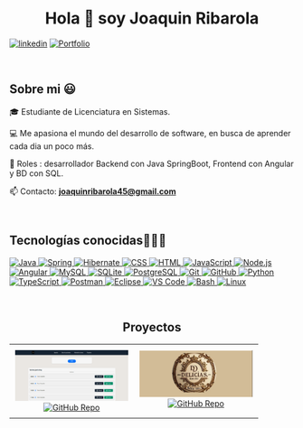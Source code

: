 <h1 align="center">Hola 👋  soy Joaquin Ribarola </h1> 

<p align="left">
<a href="https://www.linkedin.com/in/joaquin-ribarola-765577347" target="_blank"><img src="https://img.shields.io/badge/LinkedIn-0077B5?style=for-the-badge&logo=linkedin&logoColor=white" alt="linkedin"/></a>
<a href="https://joaquinribarola.vercel.app" target="_blank">
    <img src="https://img.shields.io/badge/Portfolio-000000?style=for-the-badge&logo=vercel&logoColor=white" alt="Portfolio"/>
 </a>
  </p>
<br>
<h2>Sobre mi 😃</h2>
<!--Intro start-->

<p align="left">
🎓 Estudiante de Licenciatura en Sistemas.

💻 Me apasiona el mundo del desarrollo de software, en busca de aprender cada dia un poco más.

📝 Roles : desarrollador Backend con Java SpringBoot, Frontend con Angular y BD con SQL.

📫 Contacto: **joaquinribarola45@gmail.com**
<!--Intro end-->
  </p>
<br>

<h2 >Tecnologías conocidas👨🏻‍💻</h2>
<!--tech stack icons-->
<p align="left">
  <a href="https://skillicons.dev/icons?i=java">
    <img src="https://skillicons.dev/icons?i=java" title="Java" />
  </a>
  <a href="https://skillicons.dev/icons?i=spring">
    <img src="https://skillicons.dev/icons?i=spring" title="Spring" />
  </a>
  <a href="https://skillicons.dev/icons?i=hibernate">
    <img src="https://skillicons.dev/icons?i=hibernate" title="Hibernate" />
  </a>
  <a href="https://skillicons.dev/icons?i=css">
    <img src="https://skillicons.dev/icons?i=css" title="CSS" />
  </a>
  <a href="https://skillicons.dev/icons?i=html">
    <img src="https://skillicons.dev/icons?i=html" title="HTML" />
  </a>
  <a href="https://skillicons.dev/icons?i=js">
    <img src="https://skillicons.dev/icons?i=js" title="JavaScript" />
  </a>
  <a href="https://skillicons.dev/icons?i=nodejs">
    <img src="https://skillicons.dev/icons?i=nodejs" title="Node.js" />
  </a>
  <a href="https://skillicons.dev/icons?i=angular">
    <img src="https://skillicons.dev/icons?i=angular" title="Angular" />
  </a>
  <a href="https://skillicons.dev/icons?i=mysql">
    <img src="https://skillicons.dev/icons?i=mysql" title="MySQL" />
  </a>
  <a href="https://skillicons.dev/icons?i=sqlite">
    <img src="https://skillicons.dev/icons?i=sqlite" title="SQLite" />
  </a>
  <a href="https://skillicons.dev/icons?i=postgresql">
    <img src="https://skillicons.dev/icons?i=postgresql" title="PostgreSQL" />
  </a>
  <a href="https://skillicons.dev/icons?i=git">
    <img src="https://skillicons.dev/icons?i=git" title="Git" />
  </a>
  <a href="https://skillicons.dev/icons?i=github">
    <img src="https://skillicons.dev/icons?i=github" title="GitHub" />
  </a>
  <a href="https://skillicons.dev/icons?i=py">
    <img src="https://skillicons.dev/icons?i=py" title="Python" />
  </a>
  <a href="https://skillicons.dev/icons?i=materialui">
    <img src="https://skillicons.dev/icons?i=typescript" title="TypeScript" />
  </a>
  <a href="https://skillicons.dev/icons?i=postman">
    <img src="https://skillicons.dev/icons?i=postman" title="Postman" />
  </a>
  <a href="https://skillicons.dev/icons?i=eclipse">
    <img src="https://skillicons.dev/icons?i=eclipse" title="Eclipse" />
  </a>
  <a href="https://skillicons.dev/icons?i=vscode">
    <img src="https://skillicons.dev/icons?i=vscode" title="VS Code" />
  </a>
  <a href="https://skillicons.dev/icons?i=bash">
    <img src="https://skillicons.dev/icons?i=bash" title="Bash" />
  </a>
  <a href="https://skillicons.dev/icons?i=linux">
    <img src="https://skillicons.dev/icons?i=linux" title="Linux" />
  </a>
</p>
<br>

<!-------------------------->
<div id="proyectos">
 <h2 align="center">Proyectos</h2>

<table align="center">
  <tr>

  <!-- Proyecto 1 -->
<td align="center" style="padding: 10px; vertical-align: top;">
      <div>
        <a href="https://github.com/cjoriginal45/SGTPI-Sistema-Gestor-de-Turnos" target="_blank">
          <img src="images/SGTPI.png" alt="SGTPI" width="200"/>
        </a>
        <br/>
        <a href="https://github.com/cjoriginal45/SGTPI-Sistema-Gestor-de-Turnos" target="_blank">
          <img src="https://img.shields.io/badge/Ver%20en%20GitHub-181717?style=for-the-badge&logo=github&logoColor=white" alt="GitHub Repo"/>
        </a>
      </div>
    </td>

<!-- Proyecto 2 -->
   <td align="center" style="padding: 10px; vertical-align: top;">
      <div>
        <a href="https://github.com/cjoriginal45/DeliciasGourmetG5" target="_blank">
          <img src="images/DeliciasGourmet-new.png" alt="Delicias Gourmet" width="200"/>
        </a>
        <br/>
        <a href="https://github.com/cjoriginal45/DeliciasGourmetG5" target="_blank">
          <img src="https://img.shields.io/badge/Ver%20en%20GitHub-181717?style=for-the-badge&logo=github&logoColor=white" alt="GitHub Repo"/>
        </a>
      </div>
    </td>

  </tr>
</table>
</div>


